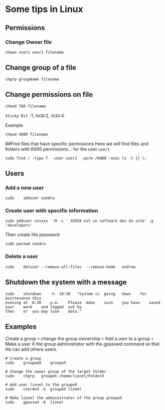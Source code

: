 # Some tips in Linux 
## Permissions
### Change Owner file
```
chown user1 user1 filename
```
## Change group of a file
```
chgrp groupName filename
```
## Change permissions on file
```
chmod 700 filename
```
`Sticky Bit `:1, `GUID`:2, `SUID`:4.

Example
```
chmod 4600 filename
```
##Find files that have specific permissions
Here we will find files and folders with 6000 permissions... for the user `user1`
```
sudo find / -type f  -user user1  -perm /6000 -exec ls -l {} \;
```
## Users
### Add a new user
```
sudo	adduser	sandra
```
### Create user with specific information
```
sudo adduser xxxxxx  -M -c ' XXXXX est un software dev du site' -g 'developers'
```
Then create His password
```
sudo passwd	sandra
```
### Delete a user
```
sudo	deluser	--remove-all-files	--remove-home	andrew
```

## Shutdown the system with a message 
```
sudo	shutdown	-h	18:30	"System	is	going	down	for	maintenance	this
evening	at	6:30	p.m.	Please	make	sure	you	have	saved	your	work	and	logged	out	by
then	or	you	may	lose	data."
```
## Examples 
Create a group `+` change the group	ownership `+` Add a user to a group `+` Make a user	X	the	group	administrator	with	the	gpasswd command so that He can add others users.
```
# Create a group 
sudo	groupadd	groupeX

# Change the owner group of the target folder
sudo	chgrp	groupeX /home/lionel/FolderX

# Add user lionel to the groupeX
sudo	usermod	-G	groupeX lionel

# Make lionel the administrator of the group groupeX
sudo	gpasswd	-A	lionel
```






